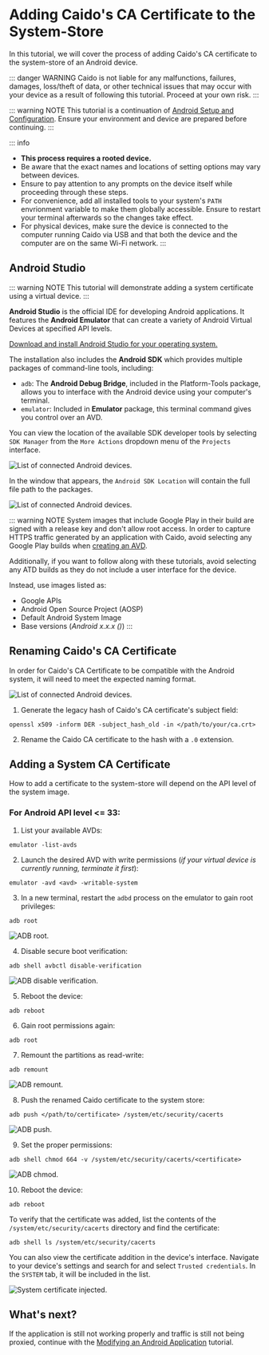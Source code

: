 # Adding Caido's CA Certificate to the System-Store

In this tutorial, we will cover the process of adding Caido's CA certificate to the system-store of an Android device.

::: danger WARNING
Caido is not liable for any malfunctions, failures, damages, loss/theft of data, or other technical issues that may occur with your device as a result of following this tutorial. Proceed at your own risk.
:::

::: warning NOTE
This tutorial is a continuation of [Android Setup and Configuration](/tutorials/android_configuration.md). Ensure your environment and device are prepared before continuing.
:::

::: info

- ****This process requires a rooted device.****
- Be aware that the exact names and locations of setting options may vary between devices.
- Ensure to pay attention to any prompts on the device itself while proceeding through these steps.
- For convenience, add all installed tools to your system's `PATH` envrionment variable to make them globally accessible. Ensure to restart your terminal afterwards so the changes take effect.
- For physical devices, make sure the device is connected to the computer running Caido via USB and that both the device and the computer are on the same Wi-Fi network.
:::

## Android Studio

::: warning NOTE
This tutorial will demonstrate adding a system certificate using a virtual device.
:::

**Android Studio** is the official IDE for developing Android applications. It features the **Android Emulator** that can create a variety of Android Virtual Devices at specified API levels.

[Download and install Android Studio for your operating system.](https://developer.android.com/studio)

The installation also includes the **Android SDK** which provides multiple packages of command-line tools, including:

- `adb`: The **Android Debug Bridge**, included in the Platform-Tools package, allows you to interface with the Android device using your computer's terminal.
- `emulator`: Included in **Emulator** package, this terminal command gives you control over an AVD.

You can view the location of the available SDK developer tools by selecting `SDK Manager` from the `More Actions` dropdown menu of the `Projects` interface.

<img alt="List of connected Android devices." src="/_images/sdk_manager.png" center no-shadow/>

In the window that appears, the `Android SDK Location` will contain the full file path to the packages.

<img alt="List of connected Android devices." src="/_images/android_studio_sdk_tools.png" center no-shadow/>

::: warning NOTE
System images that include Google Play in their build are signed with a release key and don't allow root access. In order to capture HTTPS traffic generated by an application with Caido, avoid selecting any Google Play builds when [creating an AVD](https://developer.android.com/studio/run/managing-avds?utm_source=android-studio).

Additionally, if you want to follow along with these tutorials, avoid selecting any ATD builds as they do not include a user interface for the device.

Instead, use images listed as:

- Google APIs
- Android Open Source Project (AOSP)
- Default Android System Image
- Base versions (_Android x.x.x ()_)
:::

## Renaming Caido's CA Certificate

In order for Caido's CA Certificate to be compatible with the Android system, it will need to meet the expected naming format.

<img alt="List of connected Android devices." src="/_images/cert_name_format.png" center no-shadow/>

1. Generate the legacy hash of Caido's CA certificate's subject field:

```
openssl x509 -inform DER -subject_hash_old -in </path/to/your/ca.crt>
```

2. Rename the Caido CA certificate to the hash with a `.0` extension.

## Adding a System CA Certificate

How to add a certificate to the system-store will depend on the API level of the system image.

### For Android API level <= 33:

1. List your available AVDs:

```
emulator -list-avds
```

2. Launch the desired AVD with write permissions (_if your virtual device is currently running, terminate it first_):

```
emulator -avd <avd> -writable-system
```

3. In a new terminal, restart the `adbd` process on the emulator to gain root privileges:

```
adb root
```

<img alt="ADB root." src="/_images/adb_root.png" center no-shadow/>

4. Disable secure boot verification:

```
adb shell avbctl disable-verification
```

<img alt="ADB disable verification." src="/_images/adb_disable_verification.png" center no-shadow/>

5. Reboot the device:

```
adb reboot
```

6. Gain root permissions again:

```
adb root
```

7. Remount the partitions as read-write:

```
adb remount
```

<img alt="ADB remount." src="/_images/adb_remount.png" center no-shadow/>

8. Push the renamed Caido certificate to the system store:

```
adb push </path/to/certificate> /system/etc/security/cacerts
```

<img alt="ADB push." src="/_images/adb_push_cert.png" center no-shadow/>

9. Set the proper permissions:

```
adb shell chmod 664 -v /system/etc/security/cacerts/<certificate>
```

<img alt="ADB chmod." src="/_images/adb_chmod.png" center no-shadow/>

10. Reboot the device:

```
adb reboot
```

To verify that the certificate was added, list the contents of the `/system/etc/security/cacerts` directory and find the certificate:

```
adb shell ls /system/etc/security/cacerts
```

You can also view the certificate addition in the device's interface. Navigate to your device's settings and search for and select `Trusted credentials`. In the `SYSTEM` tab, it will be included in the list.

<img alt="System certificate injected." src="/_images/android_trusted_credentials.png" center no-shadow/>

## What's next?

If the application is still not working properly and traffic is still not being proxied, continue with the [Modifying an Android Application](/tutorials/modifying_apk.md) tutorial.

